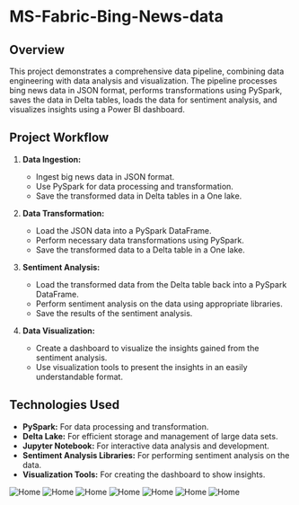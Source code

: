 # MS-Fabric-Bing-News-data
## Overview

This project demonstrates a comprehensive data pipeline, combining data engineering with data analysis and visualization. The pipeline processes bing news data in JSON format, performs transformations using PySpark, saves the data in Delta tables, loads the data for sentiment analysis, and visualizes insights using a Power BI dashboard.
## Project Workflow

1. **Data Ingestion:**
    - Ingest big news data in JSON format.
    - Use PySpark for data processing and transformation.
    - Save the transformed data in Delta tables in a One lake.

2. **Data Transformation:**
    - Load the JSON data into a PySpark DataFrame.
    - Perform necessary data transformations using PySpark.
    - Save the transformed data to a Delta table in a One lake.

3. **Sentiment Analysis:**
    - Load the transformed data from the Delta table back into a PySpark DataFrame.
    - Perform sentiment analysis on the data using appropriate libraries.
    - Save the results of the sentiment analysis.

4. **Data Visualization:**
    - Create a dashboard to visualize the insights gained from the sentiment analysis.
    - Use visualization tools to present the insights in an easily understandable format.

## Technologies Used

- **PySpark:** For data processing and transformation.
- **Delta Lake:** For efficient storage and management of large data sets.
- **Jupyter Notebook:** For interactive data analysis and development.
- **Sentiment Analysis Libraries:** For performing sentiment analysis on the data.
- **Visualization Tools:** For creating the dashboard to show insights.

![Home](reporting/dash2.png) ![Home](ingestion%20and%20transformation/screenshots/1.png)
![Home](ingestion%20and%20transformation/screenshots/pipeline.png)
![Home](ingestion%20and%20transformation/screenshots/3.png)
![Home](ingestion%20and%20transformation/screenshots/4.png)
![Home](ingestion%20and%20transformation/screenshots/6.png)
![Home](ingestion%20and%20transformation/screenshots/5.png)
